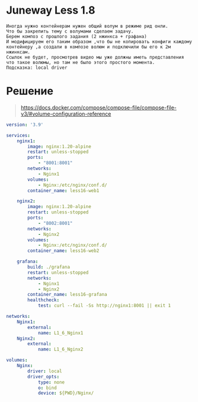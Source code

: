 # Juneway Less 1.8
    Иногда нужно контейнерам нужен общий волум в режиме рид онли.
    Что бы закрепить тему с волумами сделаем задачу.
    Берем композ с прошлого задания (2 нжинкса + графана)
    И модифицируем его таким образом ,что бы не копировать конфиги каждому контейнеру ,а создали в композе волюм и подключили бы его к 2м нжинксам.
    Ссылок не будет, просмотрев видео мы уже должны иметь представления что такое волюмы, но там не было этого простого момента.
    Подсказка: local driver
# Решение
> https://docs.docker.com/compose/compose-file/compose-file-v3/#volume-configuration-reference

```yaml
version: '3.9'

services: 
    nginx1:
        image: nginx:1.20-alpine
        restart: unless-stopped
        ports: 
            - "8001:8001"
        networks: 
            - Nginx1 
        volumes: 
            - Nginx:/etc/nginx/conf.d/
        container_name: less16-web1

    nginx2:
        image: nginx:1.20-alpine
        restart: unless-stopped
        ports: 
            - "8002:8001"
        networks: 
            - Nginx2
        volumes: 
            - Nginx:/etc/nginx/conf.d/
        container_name: less16-web2

    grafana:
        build: ./grafana
        restart: unless-stopped
        networks: 
            - Nginx1
            - Nginx2
        container_name: less16-grafana
        healthcheck:
            test: curl --fail -Ss http://nginx1:8001 || exit 1

networks: 
    Nginx1:
        external: 
            name: L1_6_Nginx1
    Nginx2:
        external: 
            name: L1_6_Nginx2

volumes: 
    Nginx:
        driver: local
        driver_opts: 
            type: none
            o: bind
            device: ${PWD}/Nginx/        
```